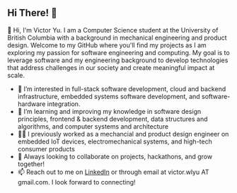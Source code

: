 ## Hi There! 👋

👋 Hi, I'm Victor Yu. I am a Computer Science student at the University of British Columbia with a background in mechanical engineering and product design. Welcome to my GitHub where you'll find my projects as I am exploring my passion for software engineering and computing. My goal is to leverage software and my engineering background to develop technologies that address challenges in our society and create meaningful impact at scale.

- 🔭 I’m interested in full-stack software development, cloud and backend infrastructure, embedded systems software development, and software-hardware integration. 
- 🌱 I’m learning and improving my knowledge in software design principles, frontend & backend development, data structures and algorithms, and computer systems and architecture
- 🧑‍💻 I previously worked as a mechancial and product design engineer on embedded IoT devices, electromechanical systems, and high-tech consumer products
- 🤝 Always looking to collaborate on projects, hackathons, and grow together!
- 📫 Reach out to me on [LinkedIn](https://www.linkedin.com/in/victorwlyu/) or through email at victor.wlyu AT gmail.com. I look forward to connecting!

<!--
**victorwlyu321/victorwlyu321** is a ✨ _special_ ✨ repository because its `README.md` (this file) appears on your GitHub profile.


-->
